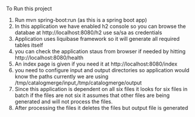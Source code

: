 
To Run this project
1.  Run mvn spring-boot:run (as this is a spring boot app)
2.  In this application we have enabled h2 console so you can browse the databae at http://localhost:8080/h2 use sa/sa as credentials 
3.  Application uses liquibase framework so it will generate all required tables itself
4.  you can check the application staus from browser if needed by hitting http://localhost:8080/health
5.  An index page is given if you need it at http://localhost:8080/index
6.  you need to configure input and output directories so application would know the paths currently we are using /tmp/catalogmerge/input,/tmp/catalogmerge/output
7.  Since this application is dependent on all six files it looks for six files in batch if the files are not 
    six it assumes that other files are being generated and will not process the files.
8.  After processing the files it deletes the files but output file is generated

    
